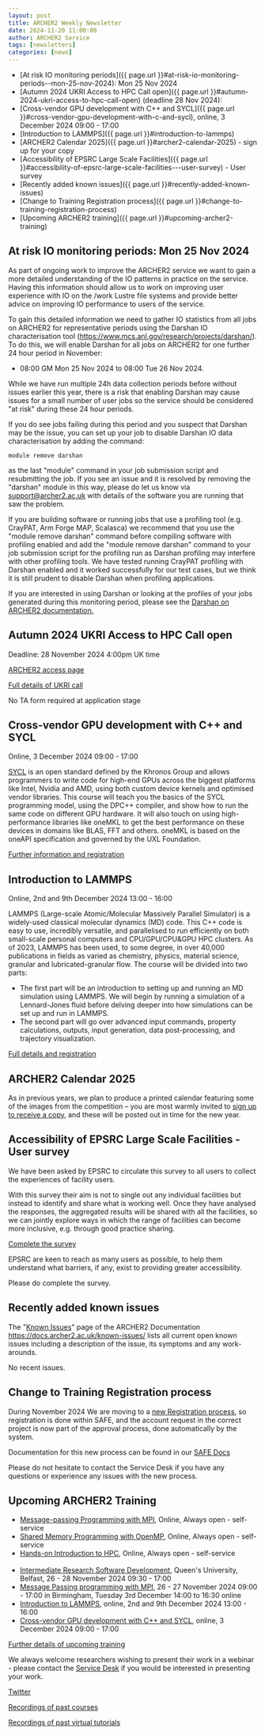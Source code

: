 ```yaml
---
layout: post
title: ARCHER2 Weekly Newsletter
date: 2024-11-20 11:00:00
author: ARCHER2 Service
tags: [newsletters] 
categories: [news]
---
```


- [At risk IO monitoring periods]({{ page.url }}#at-risk-io-monitoring-periods--mon-25-nov-2024):  Mon 25 Nov 2024
- [Autumn 2024 UKRI Access to HPC Call open]({{ page.url }}#autumn-2024-ukri-access-to-hpc-call-open) (deadline 28 Nov 2024):
- [Cross-vendor GPU development with C++ and SYCL]({{ page.url }}#cross-vendor-gpu-development-with-c-and-sycl), online, 3 December 2024 09:00 - 17:00
- [Introduction to LAMMPS]({{ page.url }}#introduction-to-lammps)
- [ARCHER2 Calendar 2025]({{ page.url }}#archer2-calendar-2025) - sign up for your copy
- [Accessibility of EPSRC Large Scale Facilities]({{ page.url }}#accessibility-of-epsrc-large-scale-facilities---user-survey) - User survey
- [Recently added known issues]({{ page.url }}#recently-added-known-issues)
- [Change to Training Registration process]({{ page.url }}#change-to-training-registration-process)
- [Upcoming ARCHER2 training]({{ page.url }}#upcoming-archer2-training)  

<!--more-->


## At risk IO monitoring periods:  Mon 25 Nov 2024

As part of ongoing work to improve the ARCHER2 service we want to gain a more detailed understanding of the IO patterns in practice on the service. Having this information should allow us to work on improving user experience with IO on the /work Lustre file systems and provide better advice on improving IO performance to users of the service.

To gain this detailed information we need to gather IO statistics from all jobs on ARCHER2 for representative periods using the Darshan IO characterisation tool (https://www.mcs.anl.gov/research/projects/darshan/). To do this, we will enable Darshan for all jobs on ARCHER2 for one further 24 hour period in November:

- 08:00 GM Mon 25 Nov 2024 to 08:00 Tue 26 Nov 2024.

While we have run multiple 24h data collection periods before without issues earlier this year, there is a risk that enabling Darshan may cause issues for a small number of user jobs so the service should be considered "at risk" during these 24 hour periods.

If you do see jobs failing during this period and you suspect that Darshan may be the issue, you can set up your job to disable Darshan IO data characterisation by adding the command:

`module remove darshan`

as the last "module" command in your job submission script and resubmitting the job. If you see an issue and it is resolved by removing the "darshan" module in this way, please do let us know via support@archer2.ac.uk with details of the software you are running that saw the problem.

If you are building software or running jobs that use a profiling tool (e.g. CrayPAT, Arm Forge MAP, Scalasca) we recommend that you use the "module remove darshan" command before compiling software with profiling enabled and add the "module remove darshan" command to your job submission script for the profiling run as Darshan profiling may interfere with other profiling tools. We have tested running CrayPAT profiling with Darshan enabled and it worked successfully for our test cases, but we think it is still prudent to disable Darshan when profiling applications.

If you are interested in using Darshan or looking at the profiles of your jobs generated during this monitoring period, please see the [Darshan on ARCHER2 documentation.](https://docs.archer2.ac.uk/data-tools/darshan/)


## Autumn 2024 UKRI Access to HPC Call open 

Deadline: 28 November 2024 4:00pm  UK time

[ARCHER2 access page]( https://www.archer2.ac.uk/support-access/access.html)

[Full details of UKRI call]( https://www.ukri.org/opportunity/access-to-high-performance-computing-facilities-autumn-2024/)

No TA form required at application stage


## Cross-vendor GPU development with C++ and SYCL

Online, 3 December 2024 09:00 - 17:00

[SYCL](https://www.khronos.org/api/index_2017/sycl) is an open standard defined by the Khronos Group and allows programmers to write code for high-end GPUs across the biggest platforms like Intel, Nvidia and AMD, using both custom device kernels and optimised vendor libraries. This course will teach you the basics of the SYCL programming model, using the DPC++ compiler, and show how to run the same code on different GPU hardware. It will also touch on using high-performance libraries like oneMKL to get the best performance on these devices in domains like BLAS, FFT and others. oneMKL is based on the oneAPI specification and governed by the UXL Foundation.

[Further information and registration]( https://www.archer2.ac.uk/training/#upcoming-training)



## Introduction to LAMMPS

Online, 2nd and 9th December 2024 13:00 - 16:00

LAMMPS (Large-scale Atomic/Molecular Massively Parallel Simulator) is a widely-used classical molecular dynamics (MD) code. This C++ code is easy to use, incredibly versatile, and parallelised to run efficiently on both small-scale personal computers and CPU/GPU/CPU&GPU HPC clusters. As of 2023, LAMMPS has been used, to some degree, in over 40,000 publications in fields as varied as chemistry, physics, material science, granular and lubricated-granular flow.
The course will be divided into two parts:

- The first part will be an introduction to setting up and running an MD simulation using LAMMPS. We will begin by running a simulation of a Lennard-Jones fluid before delving deeper into how simulations can be set up and run in LAMMPS.
- The second part will go over advanced input commands, property calculations, outputs, input generation, data post-processing, and trajectory visualization.

[Full details and registration](  https://www.archer2.ac.uk/training/#upcoming-training)



## ARCHER2 Calendar 2025

As in previous years, we plan to produce a printed calendar featuring some of the images from the competition – you are most warmly invited to [sign up to receive a copy](https://bit.ly/ARCHER2-Calendar-2025), and these will be posted out in time for the new year.


## Accessibility of EPSRC Large Scale Facilities - User survey 

We have been asked by EPSRC to circulate this survey to all users to collect the experiences of facility users.

With this survey their aim is not to single out any individual facilities but instead to identify and share what is working well. Once they have analysed the responses, the aggregated results will be shared with all the facilities, so we can jointly explore ways in which the range of facilities can become more inclusive, e.g. through good practice sharing.

[Complete the survey](  https://engagementhub.ukri.org/epsrc-researchinfrastructure/lsfusersurvey/)

EPSRC are keen to reach as many users as possible, to help them understand what barriers, if any, exist to providing greater accessibility.

Please do complete the survey.


## Recently added known issues
 
The "[Known Issues](https://docs.archer2.ac.uk/known-issues/)" page of the ARCHER2 Documentation
<https://docs.archer2.ac.uk/known-issues/>
lists all current open known issues including a description of the issue, its symptoms and any work-arounds.

No recent issues.


## Change to Training Registration process

During November 2024 We are moving to a [new Registration process](https://www.archer2.ac.uk/news/2024/11/19/training-registration.html), so registration is done within SAFE, and the account request in the correct project is now part of the approval process, done automatically by the system.

Documentation for this new process can be found in our [SAFE Docs](https://epcced.github.io/safe-docs/training-registrations)

Please do not hesitate to contact the Service Desk if you have any questions or experience any issues with the new process.


## Upcoming ARCHER2 Training

- [Message-passing Programming with MPI](https://www.archer2.ac.uk/training/courses/210000-mpi-self-service/), Online, Always open - self-service  
- [Shared Memory Programming with OpenMP](https://www.archer2.ac.uk/training/courses/210000-openmp-self-service/), Online, Always open - self-service 
- [Hands-on Introduction to HPC](https://www.archer2.ac.uk/training/courses/240000-intro-hpc-self-service/), Online, Always open - self-service     <br><br>
- [Intermediate Research Software Development](https://www.archer2.ac.uk/training/courses/241126-int-sw-dev/), Queen's University, Belfast, 26 - 28 November 2024 09:30 - 17:00
- [Message Passing programming with MPI](https://www.archer2.ac.uk/training/courses/241126-mpi/), 26 - 27 November 2024 09:00 - 17:00 in Birmingham, Tuesday 3rd December 14:00 to 16:30 online
- [Introduction to LAMMPS](https://www.archer2.ac.uk/training/courses/241202-lammps/), online,  2nd and 9th December 2024 13:00 - 16:00
- [Cross-vendor GPU development with C++ and SYCL](https://www.archer2.ac.uk/training/courses/241203-sycl/), online, 3 December 2024 09:00 - 17:00


[Further details of upcoming training](https://www.archer2.ac.uk/training/#upcoming-training)

We always welcome researchers wishing to present their work in a webinar - please contact the [Service Desk](https://www.archer2.ac.uk/support-access/servicedesk.html) if you would be interested in presenting your work.

[Twitter](https://twitter.com/ARCHER2_HPC)

[Recordings of past courses](https://www.archer2.ac.uk/training/materials/)

[Recordings of past virtual tutorials](https://www.archer2.ac.uk/training/materials/webinars)
